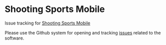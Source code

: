 Shooting Sports Mobile
======================

Issue tracking for [Shooting Sports Mobile](https://shootingsportsmobile.com)

Please use the Github system for opening and tracking [issues](https://github.com/jcriner-dev/shootingsportsmobile/issues) related to the software.

